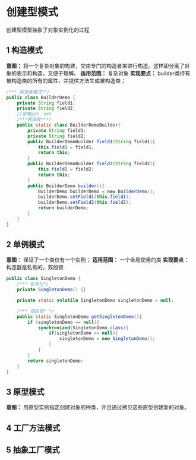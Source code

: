 # 创建型模式

创建型模型抽象了对象实例化的过程

## 1 构造模式

**意图：** 将一个复杂对象的构建，交由专门的构造者来进行构造。这样即分离了对象的表示和构造，又便于理解。
**适用范围：** 复杂对象
**实现要点：** builder类持有被构造类的所有的属性，并提供方法生成被构造类；

```java
/*** 构造者模式**/
public class BuilderDemo {
    private String field1;
    private String field2;
    //省略get、set
    /***构造者***/
    public static class BuilderDemoBuilder{
        private String field1;
        private String field2;
        public BuilderDemoBuilder field1(String field1){
            this.field1 = field1;
            return this;
        }
        public BuilderDemoBuilder field2(String field2){
            this.field2 = field2;
            return this;
        }
        public BuilderDemo builder(){
            BuilderDemo builderDemo = new BuilderDemo();
            builderDemo.setField1(this.field1);
            builderDemo.setField2(this.field2);
            return builderDemo;
        }
    }
}
```

## 2 单例模式

**意图：** 保证了一个类仅有一个实例；
**适用范围：** 一个全局使用的类
**实现要点：** 构造器是私有的，双段锁

```java
public class SingletonDemo {
    /*** 私有化*/
    private SingletonDemo() {}

    private static volatile SingletonDemo singletonDemo = null;

    /*** 双段锁* */
    public static SingletonDemo getSingletonDemo(){
        if (singletonDemo == null){
            synchronized(SingletonDemo.class){
                if(singletonDemo == null){
                    singletonDemo = new SingletonDemo();
                }
            }
        }
        return singletonDemo;
    }
}
```

## 3 原型模式

**意图：** 用原型实例指定创建对象的种类，并且通过拷贝这些原型创建新的对象。

## 4 工厂方法模式


## 5 抽象工厂模式

